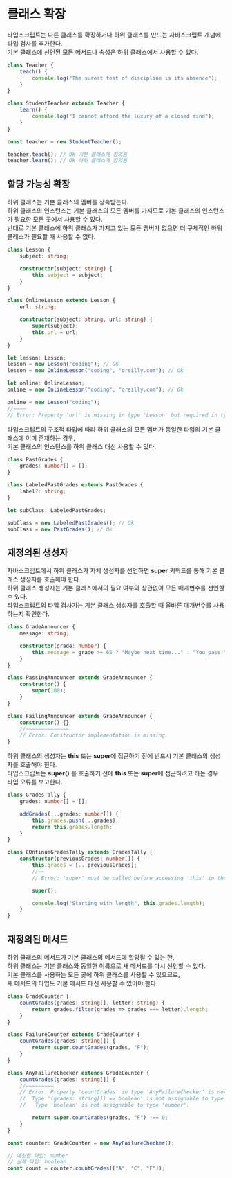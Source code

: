 # 클래스 확장
타입스크립트는 다른 클래스를 확장하거나 하위 클래스를 만드는 자바스크립트 개념에 타입 검사를 추가한다.  
기본 클래스에 선언된 모든 메서드나 속성은 하위 클래스에서 사용할 수 있다.  
```typescript
class Teacher {
    teach() {
        console.log("The surest test of discipline is its absence");
    }
}

class StudentTeacher extends Teacher {
    learn() {
        console.log("I cannot afford the luxury of a closed mind");
    }
}

const teacher = new StudentTeacher();

teacher.teach(); // Ok 기본 클래스에 정의됨
teacher.learn(); // Ok 하위 클래스에 정의됨
```

## 할당 가능성 확장
하위 클래스는 기본 클래스의 멤버를 상속받는다.  
하위 클래스의 인스턴스는 기본 클래스의 모든 멤버를 가지므로 기본 클래스의 인스턴스가 필요한 모든 곳에서 사용할 수 있다.  
반대로 기본 클래스에 하위 클래스가 가지고 있는 모든 멤버가 없으면 더 구체적인 하위 클래스가 필요할 때 사용할 수 없다.
```typescript
class Lesson {
    subject: string;

    constructor(subject: string) {
        this.subject = subject;
    }
}

class OnlineLesson extends Lesson {
    url: string;

    constructor(subject: string, url: string) {
        super(subject);
        this.url = url;
    }
}

let lesson: Lesson;
lesson = new Lesson("coding"); // Ok
lesson = new OnlineLesson("coding", "oreilly.com"); // Ok

let online: OnlineLesson;
online = new OnlineLesson("coding", "oreilly.com"); // Ok

online = new Lesson("coding");
//~~~~
// Error: Property 'url' is missing in type 'Lesson' but required in type 'OnlineLesson'.
```

타입스크립트의 구조적 타입에 따라 하위 클래스의 모든 멤버가 동일한 타입의 기본 클래스에 이미 존재하는 경우,   
기본 클래스의 인스턴스를 하위 클래스 대신 사용할 수 있다.  
```typescript
class PastGrades {
    grades: number[] = [];
}

class LabeledPastGrades extends PastGrades {
    label?: string;
}

let subClass: LabeledPastGrades;

subClass = new LabeledPastGrades(); // Ok
subClass = new PastGrades(); // Ok
```

## 재정의된 생성자
자바스크립트에서 하위 클래스가 자체 생성자를 선언하면 **super** 키워드를 통해 기본 클래스 생성자를 호출해야 한다.  
하위 클래스 생성자는 기본 클래스에서의 필요 여부와 상관없이 모든 매개변수를 선언할 수 있다.  
타입스크립트의 타입 검사기는 기본 클래스 생성자를 호출할 때 올바른 매개변수를 사용하는지 확인한다.
```typescript
class GradeAnnouncer {
    message: string;

    constructor(grade: number) {
        this.message = grade >= 65 ? "Maybe next time..." : "You pass!";
    }
}

class PassingAnnouncer extends GradeAnnouncer {
    constructor() {
        super(100);
    }
}

class FailingAnnouncer extends GradeAnnouncer {
    constructor() {}
    //~~~~~~~~~~~~~~
    // Error: Constructor implementation is missing.
}
```

하위 클래스의 생성자는 **this** 또는 **super**에 접근하기 전에 반드시 기본 클래스의 생성자를 호출해야 한다.  
타입스크립트는 **super()** 를 호출하기 전에 **this** 또는 **super**에 접근하려고 하는 경우 타입 오류를 보고한다.
```typescript
class GradesTally {
    grades: number[] = [];

    addGrades(...grades: number[]) {
        this.grades.push(...grades);
        return this.grades.length;
    }
}

class COntinueGradesTally extends GradesTally {
    constructor(previousGrades: number[]) {
        this.grades = [...previousGrades];
        //~~
        // Error: 'super' must be called before accessing 'this' in the constructor of a derived class.

        super();

        console.log("Starting with length", this.grades.length);
    }
}
```

## 재정의된 메서드
하위 클래스의 메서드가 기본 클래스의 메서드에 할당될 수 있는 한,  
하위 클래스는 기본 클래스와 동일한 이름으로 새 메서드를 다시 선언할 수 있다.  
기본 클래스를 사용하는 모든 곳에 하위 클래스를 사용할 수 있으므로,  
새 메서드의 타입도 기본 메서드 대신 사용할 수 있어야 한다.
```typescript
class GradeCounter {
    countGrades(grades: string[], letter: string) {
        return grades.filter(grades => grades === letter).length;
    }
}

class FailureCounter extends GradeCounter {
    countGrades(grades: string[]) {
        return super.countGrades(grades, "F");
    }
}

class AnyFailureChecker extends GradeCounter {
    countGrades(grades: string[]) {
    //~~~~~~~~~
    // Error: Property 'countGrades' in type 'AnyFailureChecker' is not assignable to the same property in base type 'GradeCounter'.
    //  Type '(grades: string[]) => boolean' is not assignable to type '(grades: string[], letter: string) => number'.
    //   Type 'boolean' is not assignable to type 'number'.

        return super.countGrades(grades, "F") !== 0;
    }
}

const counter: GradeCounter = new AnyFailureChecker();

// 예상한 타입: number
// 실제 타입: boolean
const count = counter.countGrades(["A", "C", "F"]);
```